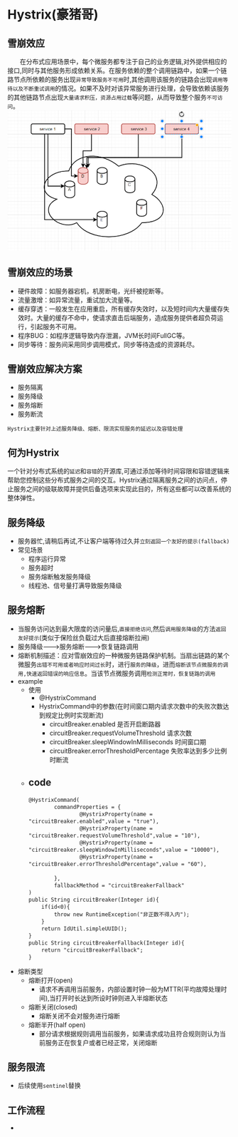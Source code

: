# Hystrix(豪猪哥)
## 雪崩效应
&ensp;&ensp;&ensp;&ensp;在分布式应用场景中，每个微服务都专注于自己的业务逻辑,对外提供相应的接口,同时与其他服务形成依赖关系。在服务依赖的整个调用链路中，如果一个链路节点所依赖的服务出现``异常导致服务不可用``时,其他调用该服务的链路会出现``调用等待以及不断重试调用``的情况。如果不及时对该异常服务进行处理，会导致依赖该服务的其他链路节点出现``大量请求积压，资源占用过载``等问题，从而导致整个服务``不可访问``。
![雪崩效应示例](../imgs/雪崩效应.png)
## 雪崩效应的场景
- 硬件故障：如服务器宕机，机房断电，光纤被挖断等。
- 流量激增：如异常流量，重试加大流量等。
- 缓存穿透：一般发生在应用重启，所有缓存失效时，以及短时间内大量缓存失效时。大量的缓存不命中，使请求直击后端服务，造成服务提供者超负荷运行，引起服务不可用。
- 程序BUG：如程序逻辑导致内存泄漏，JVM长时间FullGC等。
- 同步等待：服务间采用同步调用模式，同步等待造成的资源耗尽。
## 雪崩效应解决方案
- 服务隔离
- 服务降级
- 服务熔断
- 服务断流

``Hystrix主要针对上述服务降级、熔断、限流实现服务的延迟以及容错处理``
## 何为Hystrix
一个针对分布式系统的``延迟``和``容错``的开源库,可通过添加等待时间容限和容错逻辑来帮助您控制这些分布式服务之间的交互。Hystrix通过隔离服务之间的访问点，停止服务之间的级联故障并提供后备选项来实现此目的，所有这些都可以改善系统的整体弹性。
## 服务降级
- 服务器忙,请稍后再试,不让客户端等待过久并``立刻返回一个友好的提示(fallback)``
- 常见场景
  - 程序运行异常
  - 服务超时
  - 服务熔断触发服务降级
  - 线程池、信号量打满导致服务降级 
## 服务熔断
- 当服务访问达到最大限度的访问量后,``直接拒绝访问``,然后``调用服务降级``的方法``返回友好提示``(类似于保险丝负载过大后直接熔断拉闸)
- 服务降级--->服务熔断--->恢复链路调用
- 熔断机制描述：应对雪崩效应的一种微服务链路保护机制。当扇出链路的某个微服务``出错不可用或者响应时间过长``时，进行``服务的降级``，进而``熔断该节点微服务的调用,快速返回错误的响应信息``。当该节点微服务调用``检测正常时，恢复链路的调用``
- example
    - 使用
        - @HystrixCommand
        - HystrixCommand中的参数(在时间窗口期内请求次数中的失败次数达到规定比例时实现断流)
          - circuitBreaker.enabled 是否开启断路器
          - circuitBreaker.requestVolumeThreshold 请求次数
          - circuitBreaker.sleepWindowInMilliseconds 时间窗口期
          - circuitBreaker.errorThresholdPercentage 失败率达到多少比例时断流
  - code
    - 
    ``` 
    @HystrixCommand(
            commandProperties = {
                    @HystrixProperty(name = "circuitBreaker.enabled",value = "true"),
                    @HystrixProperty(name = "circuitBreaker.requestVolumeThreshold",value = "10"),
                    @HystrixProperty(name = "circuitBreaker.sleepWindowInMilliseconds",value = "10000"),
                    @HystrixProperty(name = "circuitBreaker.errorThresholdPercentage",value = "60"),

            },
            fallbackMethod = "circuitBreakerFallback"
    )
    public String circuitBreaker(Integer id){
        if(id<0){
            throw new RuntimeException("非正数不得入内");
        }
        return IdUtil.simpleUUID();
    }
    public String circuitBreakerFallback(Integer id){
        return "circuitBreakerFallback";
    }
    ```
- 熔断类型
  - 熔断打开(open) 
    - 请求不再调用当前服务，内部设置时钟一般为MTTR(平均故障处理时间),当打开时长达到所设时钟则进入半熔断状态
  - 熔断关闭(closed)
    - 熔断关闭不会对服务进行熔断
  - 熔断半开(half open)
    - 部分请求根据规则调用当前服务，如果请求成功且符合规则则认为当前服务正在恢复户或者已经正常，关闭熔断
## 服务限流
- 后续使用``sentinel``替换
## 工作流程
- 